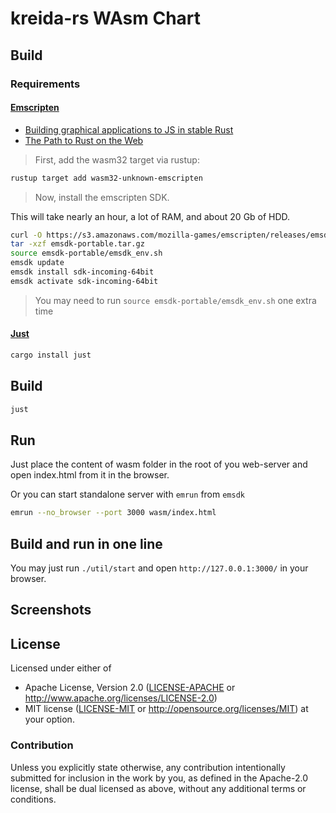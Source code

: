 # kreida-rs WAsm Chart

## Build

### Requirements

#### [Emscripten](https://kripken.github.io/emscripten-site/docs/index.html)

* [Building graphical applications to JS in stable Rust](https://gregkatz.github.io/2017-05-20-rust-emscripten.html)
* [The Path to Rust on the Web](http://asquera.de/blog/2017-04-10/the-path-to-rust-on-the-web/)

> First, add the wasm32 target via rustup:

```sh
rustup target add wasm32-unknown-emscripten
```

> Now, install the emscripten SDK.

This will take nearly an hour, a lot of RAM, and about 20 Gb of HDD. 

```sh
curl -O https://s3.amazonaws.com/mozilla-games/emscripten/releases/emsdk-portable.tar.gz
tar -xzf emsdk-portable.tar.gz
source emsdk-portable/emsdk_env.sh
emsdk update
emsdk install sdk-incoming-64bit
emsdk activate sdk-incoming-64bit
```

> You may need to run `source emsdk-portable/emsdk_env.sh` one extra time

#### [Just](https://crates.io/crates/just)

``` sh
cargo install just
```

## Build

``` sh
just
```

## Run

Just place the content of wasm folder in the root of you web-server and open index.html from it in the browser.

Or you can start standalone server with `emrun` from `emsdk`

```sh
emrun --no_browser --port 3000 wasm/index.html
```

## Build and run in one line

You may just run `./util/start` and open `http://127.0.0.1:3000/` in your browser.


## Screenshots



## License

Licensed under either of
 * Apache License, Version 2.0 ([LICENSE-APACHE](LICENSE-APACHE) or http://www.apache.org/licenses/LICENSE-2.0)
 * MIT license ([LICENSE-MIT](LICENSE-MIT) or http://opensource.org/licenses/MIT)
at your option.


### Contribution

Unless you explicitly state otherwise, any contribution intentionally submitted
for inclusion in the work by you, as defined in the Apache-2.0 license,
shall be dual licensed as above, without any additional terms or conditions.
